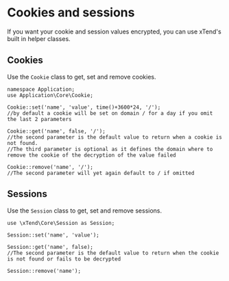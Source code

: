 # Cookies and sessions
If you want your cookie and session values encrypted, you can use xTend's built in helper classes.

## Cookies
Use the `Cookie` class to get, set and remove cookies.
```
namespace Application;
use Application\Core\Cookie;

Cookie::set('name', 'value', time()+3600*24, '/');
//by default a cookie will be set on domain / for a day if you omit the last 2 parameters

Cookie::get('name', false, '/');
//the second parameter is the default value to return when a cookie is not found.
//The third parameter is optional as it defines the domain where to remove the cookie of the decryption of the value failed

Cookie::remove('name', '/');
//The second parameter will yet again default to / if omitted
```

## Sessions
Use the `Session` class to get, set and remove sessions.
```
use \xTend\Core\Session as Session;

Session::set('name', 'value');

Session::get('name', false);
//The second parameter is the default value to return when the cookie is not found or fails to be decrypted

Session::remove('name');
```
